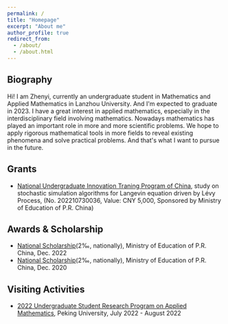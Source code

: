 ```yaml
---
permalink: /
title: "Homepage"
excerpt: "About me"
author_profile: true
redirect_from: 
  - /about/
  - /about.html
---
```



Biography
---
Hi! I am Zhenyi, currently an undergraduate student in Mathematics and Applied Mathematics in Lanzhou University. And I'm expected to graduate in 2023. I have a great interest in applied mathematics, especially in the interdisciplinary field involving mathematics. Nowadays mathematics has played an important role in more and more scientific problems. We hope to apply rigorous mathematical tools in more fields to reveal existing phenomena and solve practical problems. And that's what I want to pursue in the future. 

Grants
---
* [National Undergraduate Innovation Traning Program of China](http://gjcxcy.bjtu.edu.cn/index.aspx), study on stochastic simulation algorithms for Langevin equation driven by Lévy Process, (No. 202210730036, Value: CNY 5,000, Sponsored by Ministry of Education of P.R. China)

Awards & Scholarship
---
* [National Scholarship](https://baike.baidu.com/item/%E5%9B%BD%E5%AE%B6%E5%A5%96%E5%AD%A6%E9%87%91/9693046)(2‰, nationally), Ministry of Education of P.R. China, Dec. 2022
* [National Scholarship](https://baike.baidu.com/item/%E5%9B%BD%E5%AE%B6%E5%A5%96%E5%AD%A6%E9%87%91/9693046)(2‰, nationally), Ministry of Education of P.R. China, Dec. 2020

Visiting Activities
---
* [2022 Undergraduate Student Research Program on Applied Mathematics](https://bicmr.pku.edu.cn/content/show/17-2720.html), Peking University, July 2022 - August 2022
